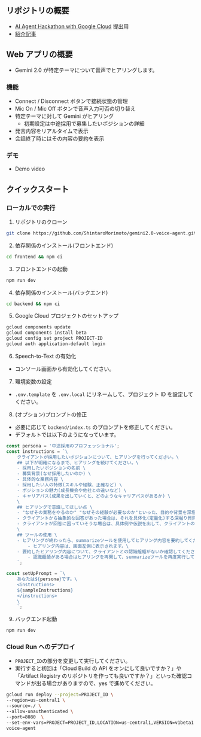 ## リポジトリの概要

- [AI Agent Hackathon with Google Cloud](https://zenn.dev/hackathons/2024-google-cloud-japan-ai-hackathon) 提出用
- [紹介記事]()

## Web アプリの概要

- Gemini 2.0 が特定テーマについて音声でヒアリングします。

### 機能

- Connect / Disconnect ボタンで接続状態の管理
- Mic On / Mic Off ボタンで音声入力可否の切り替え
- 特定テーマに対して Gemini がヒアリング
  - 初期設定は中途採用で募集したいポジションの詳細
- 発言内容をリアルタイムで表示
- 会話終了時にはその内容の要約を表示

### デモ

- Demo video

## クイックスタート

### ローカルでの実行

1. リポジトリのクローン

```sh
git clone https://github.com/ShintaroMorimoto/gemini2.0-voice-agent.git
```

2. 依存関係のインストール(フロントエンド)

```sh
cd frontend && npm ci
```

3. フロントエンドの起動

```sh
npm run dev
```

4. 依存関係のインストール(バックエンド)

```sh
cd backend && npm ci
```

5. Google Cloud プロジェクトのセットアップ

```sh
gcloud components update
gcloud components install beta
gcloud config set project PROJECT-ID
gcloud auth application-default login
```

6. Speech-to-Text の有効化

- コンソール画面から有効化してください。

7. 環境変数の設定

- `.env.template` を `.env.local` にリネームして、プロジェクト ID を設定してください。

8. (オプション)プロンプトの修正

- 必要に応じて `backend/index.ts` のプロンプトを修正してください。
- デフォルトでは以下のようになっています。

```typescript
const persona = '中途採用のプロフェッショナル';
const instructions = `\
	クライアントが採用したいポジションについて、ヒアリングを行ってください。\
	## 以下が明確になるまで、ヒアリングを続けてください。\
	- 採用したいポジションの名前 \
	- 募集背景(なぜ採用したいのか) \
	- 具体的な業務内容 \
	- 採用したい人の特徴(スキルや経験、正確など) \
	- ポジションの魅力(成長機会や他社との違いなど) \
	- キャリアパス(成果を出していくと、どのようなキャリアパスがあるか) \
	\
	## ヒアリングで意識してほしい点 \
	- "なぜその業務をやるのか" "なぜその経験が必要なのか"といった、目的や背景を深堀りする質問をしてください。\
	- クライアントから抽象的な回答があった場合は、それを具体化(定量化)する深堀り質問をしてください。\
	- クライアントが回答に困っていそうな場合は、具体例や仮説を出して、クライアントのアイデアが出やすくなるような問いかけをしてください。\
	\
	## ツールの使用 \
	- ヒアリングが終わったら、summarizeツールを使用してヒアリング内容を要約してください。
		- ヒアリング内容は、画面左側に表示されます。\
	- 要約したヒアリング内容について、クライアントとの認識齟齬がないか確認してください。\
		- 認識齟齬がある場合はヒアリングを再開して、summarizeツールを再度実行してください。\
	`;

const setUpPrompt = `\
	あなたは${persona}です。\
	<instructions>
	${sampleInstructions}
	</instructions>
	\
    `;
```

9. バックエンド起動

```sh
npm run dev
```

### Cloud Run へのデプロイ

- `PROJECT_ID`の部分を変更して実行してください。
- 実行すると初回は「Cloud Build の API をオンにして良いですか？」や「Artifact Registry のリポジトリを作っても良いですか？」といった確認コマンドが出る場合がありますので、yes で進めてください。

```sh
gcloud run deploy --project=PROJECT_ID \
--region=us-central1 \
--source=./ \
--allow-unauthenticated \
--port=8080  \
--set-env-vars=PROJECT=PROJECT_ID,LOCATION=us-central1,VERSION=v1beta1 \
voice-agent
```
